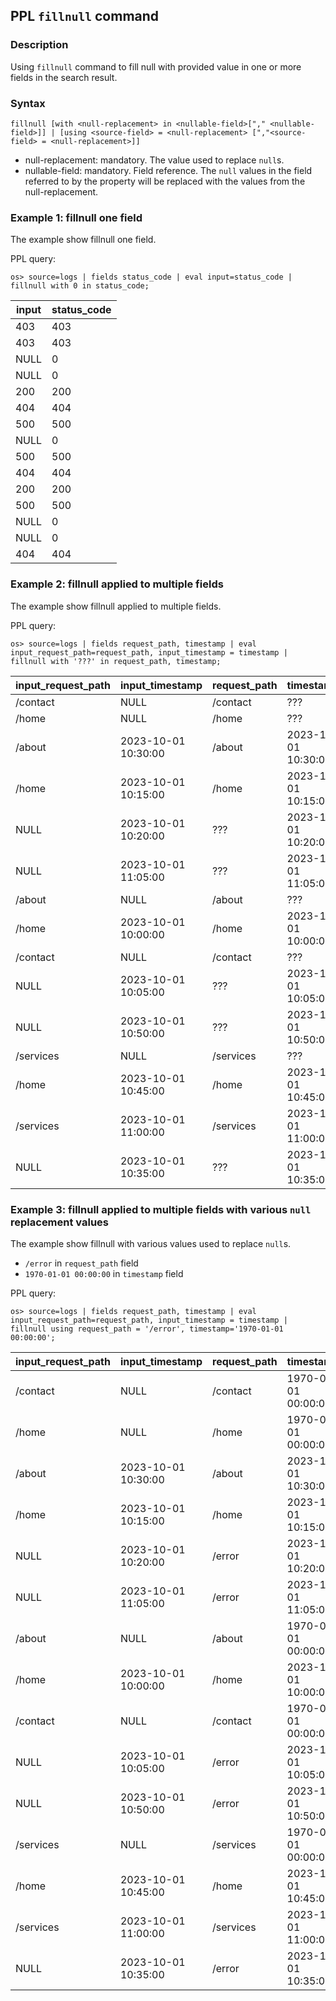 ## PPL `fillnull` command

### Description
Using ``fillnull`` command to fill null with provided value in one or more fields in the search result.


### Syntax
`fillnull [with <null-replacement> in <nullable-field>["," <nullable-field>]] | [using <source-field> = <null-replacement> [","<source-field> = <null-replacement>]]`

* null-replacement: mandatory. The value used to replace `null`s.
* nullable-field: mandatory. Field reference. The `null` values in the field referred to by the property will be replaced with the values from the null-replacement.


### Example 1: fillnull one field

The example show fillnull one field.

PPL query:

    os> source=logs | fields status_code | eval input=status_code | fillnull with 0 in status_code;
| input | status_code |
|-------|-------------|
| 403   | 403         |
| 403   | 403         |
| NULL  | 0           |
| NULL  | 0           |
| 200   | 200         |
| 404   | 404         |
| 500   | 500         |
| NULL  | 0           |
| 500   | 500         |
| 404   | 404         |
| 200   | 200         |
| 500   | 500         |
| NULL  | 0           |
| NULL  | 0           |
| 404   | 404         |


### Example 2: fillnull applied to multiple fields

The example show fillnull applied to multiple fields.

PPL query:

    os> source=logs | fields request_path, timestamp | eval input_request_path=request_path, input_timestamp = timestamp | fillnull with '???' in request_path, timestamp;
| input_request_path | input_timestamp       | request_path | timestamp              |
|--------------------|-----------------------|--------------|------------------------|
| /contact           | NULL                  | /contact     | ???                    |
| /home              | NULL                  | /home        | ???                    |
| /about             | 2023-10-01 10:30:00   | /about       | 2023-10-01 10:30:00    |
| /home              | 2023-10-01 10:15:00   | /home        | 2023-10-01 10:15:00    |
| NULL               | 2023-10-01 10:20:00   | ???          | 2023-10-01 10:20:00    |
| NULL               | 2023-10-01 11:05:00   | ???          | 2023-10-01 11:05:00    |
| /about             | NULL                  | /about       | ???                    |
| /home              | 2023-10-01 10:00:00   | /home        | 2023-10-01 10:00:00    |
| /contact           | NULL                  | /contact     | ???                    |
| NULL               | 2023-10-01 10:05:00   | ???          | 2023-10-01 10:05:00    |
| NULL               | 2023-10-01 10:50:00   | ???          | 2023-10-01 10:50:00    |
| /services          | NULL                  | /services    | ???                    |
| /home              | 2023-10-01 10:45:00   | /home        | 2023-10-01 10:45:00    |
| /services          | 2023-10-01 11:00:00   | /services    | 2023-10-01 11:00:00    |
| NULL               | 2023-10-01 10:35:00   | ???          | 2023-10-01 10:35:00    |

### Example 3: fillnull applied to multiple fields with various `null` replacement values

The example show fillnull with various values used to replace `null`s.
- `/error` in `request_path` field
- `1970-01-01 00:00:00` in `timestamp` field

PPL query:

    os> source=logs | fields request_path, timestamp | eval input_request_path=request_path, input_timestamp = timestamp | fillnull using request_path = '/error', timestamp='1970-01-01 00:00:00';


| input_request_path | input_timestamp       | request_path | timestamp              |
|--------------------|-----------------------|--------------|------------------------|
| /contact           | NULL                  | /contact     | 1970-01-01 00:00:00    |
| /home              | NULL                  | /home        | 1970-01-01 00:00:00    |
| /about             | 2023-10-01 10:30:00   | /about       | 2023-10-01 10:30:00    |
| /home              | 2023-10-01 10:15:00   | /home        | 2023-10-01 10:15:00    |
| NULL               | 2023-10-01 10:20:00   | /error       | 2023-10-01 10:20:00    |
| NULL               | 2023-10-01 11:05:00   | /error       | 2023-10-01 11:05:00    |
| /about             | NULL                  | /about       | 1970-01-01 00:00:00    |
| /home              | 2023-10-01 10:00:00   | /home        | 2023-10-01 10:00:00    |
| /contact           | NULL                  | /contact     | 1970-01-01 00:00:00    |
| NULL               | 2023-10-01 10:05:00   | /error       | 2023-10-01 10:05:00    |
| NULL               | 2023-10-01 10:50:00   | /error       | 2023-10-01 10:50:00    |
| /services          | NULL                  | /services    | 1970-01-01 00:00:00    |
| /home              | 2023-10-01 10:45:00   | /home        | 2023-10-01 10:45:00    |
| /services          | 2023-10-01 11:00:00   | /services    | 2023-10-01 11:00:00    |
| NULL               | 2023-10-01 10:35:00   | /error       | 2023-10-01 10:35:00    |

